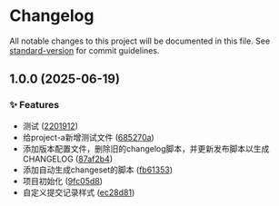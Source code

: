 # Changelog

All notable changes to this project will be documented in this file. See [standard-version](https://github.com/conventional-changelog/standard-version) for commit guidelines.

## 1.0.0 (2025-06-19)


### ✨ Features

* 测试 ([2201912](https://github.com/huoshan25/monorepo-changeset-test/commit/2201912cb1f06e54b6873e27b4fbdfb91ba67897))
* 给project-a新增测试文件 ([685270a](https://github.com/huoshan25/monorepo-changeset-test/commit/685270a6c2ad1c8f1433f88d20dfc22a3c92206a))
* 添加版本配置文件，删除旧的changelog脚本，并更新发布脚本以生成CHANGELOG ([87af2b4](https://github.com/huoshan25/monorepo-changeset-test/commit/87af2b4e9b6b463dffacaa23c29104e43c5475f6))
* 添加自动生成changeset的脚本 ([fb61353](https://github.com/huoshan25/monorepo-changeset-test/commit/fb61353440f5219f0a1f73a2c5b135aa92e6f7c8))
* 项目初始化 ([9fc05d8](https://github.com/huoshan25/monorepo-changeset-test/commit/9fc05d8bbe5cecdc2d6ccdf16d1001351aeef1d3))
* 自定义提交记录样式 ([ec28d81](https://github.com/huoshan25/monorepo-changeset-test/commit/ec28d810777734478e11297ac5724d5912c9c842))
